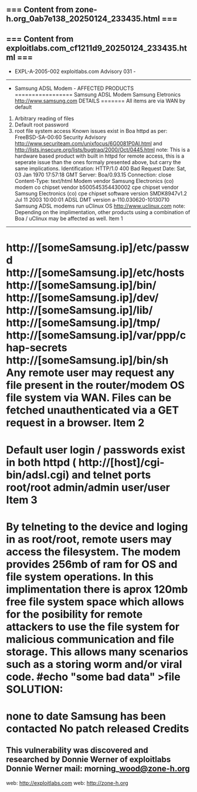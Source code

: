 === Content from zone-h.org_0ab7e138_20250124_233435.html ===
-

=== Content from exploitlabs.com_cf1211d9_20250124_233435.html ===
------------------------------------------------------------
- EXPL-A-2005-002 exploitlabs.com Advisory 031 -
------------------------------------------------------------
- Samsung ADSL Modem -
AFFECTED PRODUCTS
=================
Samsung ADSL Modem
Samsung Eletronics
http://www.samsung.com
DETAILS
=======
All items are via WAN by default
1. Arbitrary reading of files
2. Default root password
3. root file system access
Known issues exist in Boa httpd as per:
FreeBSD-SA-00:60 Security Advisory
http://www.securiteam.com/unixfocus/6G0081P0AI.html and
http://lists.insecure.org/lists/bugtraq/2000/Oct/0445.html
note:
This is a hardware based product with built in httpd for
remote access, this is a seperate issue than the ones
formaly presented above, but carry the same implications.
Identification:
HTTP/1.0 400 Bad Request
Date: Sat, 03 Jan 1970 17:57:18 GMT
Server: Boa/0.93.15
Connection: close
Content-Type: text/html
Modem vendor Samsung Electronics (co) modem
co chipset vendor b500545354430002
cpe chipset vendor Samsung Electronics (co) cpe chipset
software version SMDK8947v1.2 Jul 11 2003 10:00:01
ADSL DMT version a-110.030620-10130710
Samsung ADSL modems run uClinux OS
http://www.uclinux.com
note:
Depending on the implimentation, other products
using a combination of Boa / uClinux may be
affected as well.
Item 1
---------
http://[someSamsung.ip]/etc/passwd
http://[someSamsung.ip]/etc/hosts
http://[someSamsung.ip]/bin/
http://[someSamsung.ip]/dev/
http://[someSamsung.ip]/lib/
http://[someSamsung.ip]/tmp/
http://[someSamsung.ip]/var/ppp/chap-secrets
http://[someSamsung.ip]/bin/sh
Any remote user may request any file present
in the router/modem OS file system via WAN.
Files can be fetched unauthenticated via a
GET request in a browser.
Item 2
======
Default user login / passwords exist in both
httpd ( http://[host]/cgi-bin/adsl.cgi) and telnet ports
root/root
admin/admin
user/user
Item 3
======
By telneting to the device and loging in as
root/root, remote users may access the filesystem.
The modem provides 256mb of ram for OS and
file system operations. In this implimentation
there is aprox 120mb free file system space
which allows for the posibility for remote
attackers to use the file system for malicious
communication and file storage. This allows
many scenarios such as a storing worm and/or
viral code.
#echo "some bad data" >file
SOLUTION:
=========
none to date
Samsung has been contacted
No patch released
Credits
=======
This vulnerability was discovered and researched by
Donnie Werner of exploitlabs
Donnie Werner
mail: morning\_wood@zone-h.org
--
web: http://exploitlabs.com
web: http://zone-h.org

